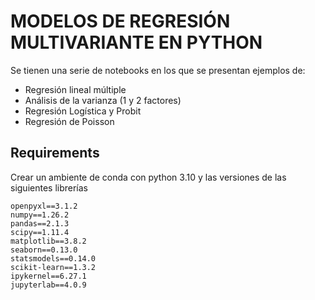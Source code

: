 # MODELOS DE REGRESIÓN MULTIVARIANTE EN PYTHON

Se tienen una serie de notebooks en los que se presentan ejemplos de:
- Regresión lineal múltiple
- Análisis de la varianza (1 y 2 factores)
- Regresión Logística y Probit
- Regresión de Poisson

## Requirements

Crear un ambiente de conda con python 3.10 y las versiones de las siguientes librerías

```
openpyxl==3.1.2
numpy==1.26.2
pandas==2.1.3
scipy==1.11.4
matplotlib==3.8.2
seaborn==0.13.0
statsmodels==0.14.0
scikit-learn==1.3.2
ipykernel==6.27.1
jupyterlab==4.0.9
```

